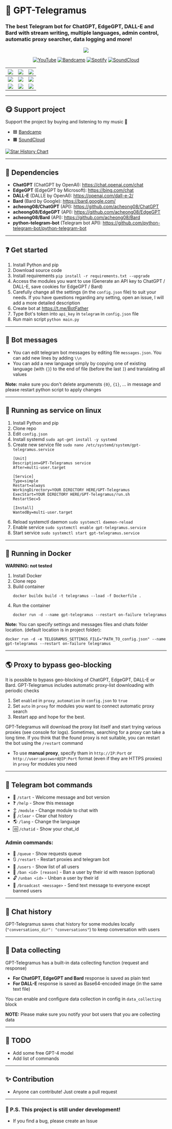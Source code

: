 # 🤖 GPT-Telegramus
### The best Telegram bot for ChatGPT, EdgeGPT, DALL-E and Bard with stream writing, multiple languages, admin control, automatic proxy searcher, data logging and more!
<div style="width:100%;text-align:center;">
   <p align="center">
      <img src="https://badges.frapsoft.com/os/v1/open-source.png?v=103" >
   </p>
</div>
<div style="width:100%;text-align:center;">
   <p align="center">
      <a href="https://www.youtube.com/@F3RNI"><img alt="YouTube" src="https://img.shields.io/badge/-YouTube-red" ></a>
      <a href="https://f3rni.bandcamp.com"><img alt="Bandcamp" src="https://img.shields.io/badge/-Bandcamp-cyan" ></a>
      <a href="https://open.spotify.com/artist/22PQ62alehywlYiksbtzsm"><img alt="Spotify" src="https://img.shields.io/badge/-Spotify-green" ></a>
      <a href="https://soundcloud.com/f3rni"><img alt="SoundCloud" src="https://img.shields.io/badge/-SoundCloud-orange" ></a>
   </p>
</div>

|      ![](Screenshots/lang.png)      |  ![](Screenshots/start.png)  | ![](Screenshots/module.png) |
|:-----------------------------------:|:----------------------------:|:---------------------------:|
| ![](Screenshots/chatgpt_stream.png) | ![](Screenshots/chatgpt.png) | ![](Screenshots/style.png)  |
|    ![](Screenshots/edgegpt.png)     |  ![](Screenshots/dalle.png)  |  ![](Screenshots/bard.png)  |

----------

## 😋 Support project

Support the project by buying and listening to my music 🎵

- 🟦 [Bandcamp](https://f3rni.bandcamp.com)
- 🟧 [SoundCloud](https://soundcloud.com/f3rni)

[![Star History Chart](https://api.star-history.com/svg?repos=F33RNI/GPT-Telegramus&type=Date)](https://star-history.com/#F33RNI/GPT-Telegramus&Date)

----------

## 📙 Dependencies

- **ChatGPT** (ChatGPT by OpenAI): https://chat.openai.com/chat
- **EdgeGPT** (EdgeGPT by Microsoft): https://bing.com/chat
- **DALL-E** (DALLE by OpenAI): https://openai.com/dall-e-2/
- **Bard** (Bard by Google): https://bard.google.com/
- **acheong08/ChatGPT** (API): https://github.com/acheong08/ChatGPT
- **acheong08/EdgeGPT** (API): https://github.com/acheong08/EdgeGPT
- **acheong08/Bard** (API): https://github.com/acheong08/Bard
- **python-telegram-bot** (Telegram bot API): https://github.com/python-telegram-bot/python-telegram-bot

----------

## ❓ Get started

1. Install Python and pip
2. Download source code
3. Install requirements `pip install -r requirements.txt --upgrade`
4. Access the modules you want to use (Generate an API key to ChatGPT / DALL-E, save cookies for EdgeGPT / Bard)
5. Carefully change all the settings (in the `config.json` file) to suit your needs. If you have questions regarding any setting, open an issue, I will add a more detailed description
6. Create bot at https://t.me/BotFather
7. Type Bot's token into `api_key` in `telegram` in `config.json` file
8. Run main script `python main.py`

----------

## 💬 Bot messages

- You can edit telegram bot messages by editing file `messages.json`. You can add new lines by adding `\\n`
- You can add a new language simply by copying one of existing language (with `{}`) to the end of file (before the last `]`) and translating all values

**Note:** make sure you don't delete argumensts `{0}`, `{1}`, ... in message and please restart python script to apply changes

----------

## 🐧 Running as service on linux

1. Install Python and pip
2. Clone repo
3. Edit `config.json`
4. Install systemd `sudo apt-get install -y systemd`
5. Create new service file `sudo nano /etc/systemd/system/gpt-telegramus.service`
   ```
   [Unit]
   Description=GPT-Telegramus service
   After=multi-user.target
   
   [Service]
   Type=simple
   Restart=always
   WorkingDirectory=YOUR DIRECTORY HERE/GPT-Telegramus
   ExecStart=YOUR DIRECTORY HERE/GPT-Telegramus/run.sh
   RestartSec=5
   
   [Install]
   WantedBy=multi-user.target
   
   ```
6. Reload systemctl daemon `sudo systemctl daemon-reload`
7. Enable service `sudo systemctl enable gpt-telegramus.service`
8. Start service `sudo systemctl start gpt-telegramus.service`

----------

## 🐋 Running in Docker

**WARNING: not tested**

1. Install Docker
2. Clone repo
3. Build container
    ```shell
    docker buildx build -t telegramus --load -f Dockerfile .
    ```
4. Run the container
    ```shell
    docker run -d --name gpt-telegramus --restart on-failure telegramus
    ```

**Note:** You can specify settings and messages files and chats folder location. (default location is in project folder):
```shell
docker run -d -e TELEGRAMUS_SETTINGS_FILE="PATH_TO_config.json" --name gpt-telegramus --restart on-failure telegramus
```

----------

## 🌎 Proxy to bypass geo-blocking

It is possible to bypass geo-blocking of ChatGPT, EdgeGPT, DALL-E or Bard. GPT-Telegramus includes automatic proxy-list downloading with periodic checks

1. Set `enabled` in `proxy_automation` in `config.json` to `true`
2. Set `auto` in `proxy` for modules you want to connect automatic proxy search
3. Restart app and hope for the best. 

GPT-Telegramus will download the proxy list itself and start trying various proxies (see console for logs).
Sometimes, searching for a proxy can take a long time. If you think that the found proxy is not suitable, you can restart the bot using the `/restart` command

- To use **manual proxy**, specify tham in `http://IP:Port` or `http://user:password@IP:Port` format (even if they are HTTPS proxies)  in `proxy` for modules you need

----------

## 🤖 Telegram bot commands

- 📄 `/start` - Welcome message and bot version
- ❓ `/help` - Show this message
- ↕️ `/module` - Change module to chat with
- 🧹 `/clear` - Clear chat history
- 🌎 `/lang` - Change the language
- 🆔 `/chatid` - Show your chat_id

### Admin commands:
- 💬 `/queue` - Show requests queue
- 🔃 `/restart` - Restart proxies and telegram bot
- 👤 `/users` - Show list of all users
- 🔨 `/ban <id> [reason]` - Ban a user by their id with reason (optional)
- 🔓 `/unban <id>` - Unban a user by their id
- 📢 `/broadcast <message>` - Send text message to everyone except banned users

----------

## 📄 Chat history

GPT-Telegramus saves chat history for some modules locally (`"conversations_dir": "conversations"`) to keep conversation with users

----------

## 📜 Data collecting

GPT-Telegramus has a built-in data collecting function (request and response)

- **For ChatGPT, EdgeGPT and Bard** response is saved as plain text
- **For DALL-E** response is saved as Base64-encoded image (in the same text file)

You can enable and configure data collection in config in `data_collecting` block

**NOTE:** Please make sure you notify your bot users that you are collecting data

----------

## 📝 TODO

- Add some free GPT-4 model
- Add list of commands

----------

## ✨ Contribution

- Anyone can contribute! Just create a pull request

----------

### 🚧 P.S. This project is still under development!

- If you find a bug, please create an Issue
